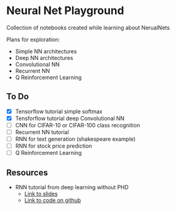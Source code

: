 # Neural Net Playground

Collection of notebooks created while learning about NerualNets

Plans for exploration:
- Simple NN architectures 
- Deep NN architectures 
- Convolutional NN
- Recurrent NN
- Q Reinforcement Learning 

## To Do

- [x] Tensorflow tutorial simple softmax
- [X] Tensforflow tutorial deep Convolutional NN
- [ ] CNN for CIFAR-10 or CIFAR-100 class recognition
- [ ] Recurrent NN tutorial
- [ ] RNN for text generation (shakespeare example)
- [ ] RNN for stock price prediction
- [ ] Q Reinforcement Learning

## Resources

- RNN tutorial from deep learning without PHD
    - [Link to slides](https://docs.google.com/presentation/d/e/2PACX-1vRouwj_3cYsmLrNNI3Uq5gv5-hYp_QFdeoan2GlxKgIZRSejozruAbVV0IMXBoPsINB7Jw92vJo2EAM/pub#slide=id.p)
    - [Link to code on github](https://github.com/martin-gorner/tensorflow-rnn-shakespeare)
